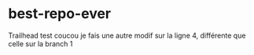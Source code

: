 # best-repo-ever
Trailhead test
coucou
je fais une autre modif sur la ligne 4, différente que celle sur la branch 1